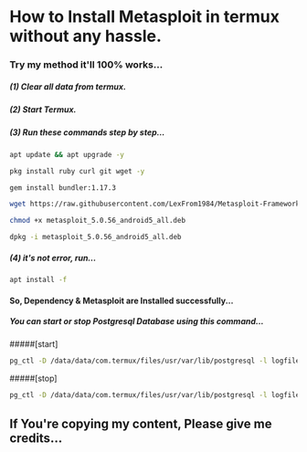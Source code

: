 # How to Install Metasploit in termux without any hassle.
### Try my method it'll 100% works...
##### (1) Clear all data from termux.
##### (2) Start Termux.
##### (3) Run these commands step by step...
```bash
apt update && apt upgrade -y
```
```bash
pkg install ruby curl git wget -y
```
```bash
gem install bundler:1.17.3
```
```bash
wget https://raw.githubusercontent.com/LexFrom1984/Metasploit-Framework/main/metasploit_5.0.56_android5_all.deb
```
```bash
chmod +x metasploit_5.0.56_android5_all.deb
```
```bash
dpkg -i metasploit_5.0.56_android5_all.deb
```
##### (4) it's not error, run...
```bash
apt install -f
```
#### So, Dependency & Metasploit are Installed successfully...

##### You can start or stop Postgresql Database using this command...
#####[start]
```bash
pg_ctl -D /data/data/com.termux/files/usr/var/lib/postgresql -l logfile start
```
#####[stop]
```bash
pg_ctl -D /data/data/com.termux/files/usr/var/lib/postgresql -l logfile stop
```
## If You're copying my content, Please give me credits...
